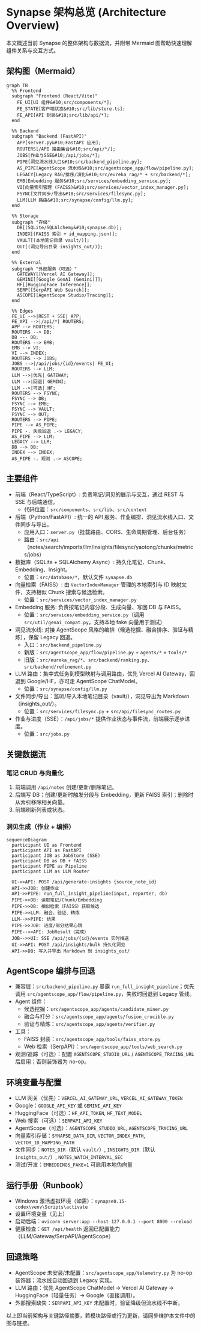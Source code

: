 # Synapse 架构总览 (Architecture Overview)

本文概述当前 Synapse 的整体架构与数据流，并附带 Mermaid 图帮助快速理解组件关系与交互方式。

## 架构图（Mermaid）

```mermaid
graph TB
  %% Frontend
  subgraph "Frontend (React/Vite)"
    FE_UI[UI 组件&#10;src/components/*];
    FE_STATE[客户端状态&#10;src/lib/store.ts];
    FE_API[API 封装&#10;src/lib/api/*];
  end

  %% Backend
  subgraph "Backend (FastAPI)"
    APP[server.py&#10;FastAPI 应用];
    ROUTERS[/API 路由集合&#10;src/api/*/];
    JOBS[作业与SSE&#10;/api/jobs/*];
    PIPE[洞见流水线入口&#10;src/backend_pipeline.py];
    AS_PIPE[AgentScope 流水线&#10;src/agentscope_app/flow/pipeline.py];
    LEGACY[Legacy RAG/排序/演化&#10;src/eureka_rag/* + src/backend/*];
    EMB[Embedding 服务&#10;src/services/embedding_service.py];
    VI[向量索引管理 (FAISS)&#10;src/services/vector_index_manager.py];
    FSYNC[文件同步/导出&#10;src/services/filesync.py];
    LLM[LLM 路由&#10;src/synapse/config/llm.py];
  end

  %% Storage
  subgraph "存储"
    DB[(SQLite/SQLAlchemy&#10;synapse.db)];
    INDEX[(FAISS 索引 + id_mapping.json)];
    VAULT[(本地笔记目录 vault/)];
    OUT[(洞见导出目录 insights_out/)];
  end

  %% External
  subgraph "外部服务（可选）"
    GATEWAY[[Vercel AI Gateway]];
    GEMINI[[Google GenAI (Gemini)]];
    HF[[HuggingFace Inference]];
    SERP[[SerpAPI Web Search]];
    ASCOPE[[AgentScope Studio/Tracing]];
  end

  %% Edges
  FE_UI -->|REST + SSE| APP;
  FE_API -->|/api/*| ROUTERS;
  APP --> ROUTERS;
  ROUTERS --> DB;
  DB --- DB;
  ROUTERS --> EMB;
  EMB --> VI;
  VI --> INDEX;
  ROUTERS --> JOBS;
  JOBS -->|/api/jobs/{id}/events| FE_UI;
  ROUTERS --> LLM;
  LLM -->|优先| GATEWAY;
  LLM -->|回退| GEMINI;
  LLM -->|可选| HF;
  ROUTERS --> FSYNC;
  FSYNC --> DB;
  FSYNC --> EMB;
  FSYNC --> VAULT;
  FSYNC --> OUT;
  ROUTERS --> PIPE;
  PIPE --> AS_PIPE;
  PIPE -. 失败回退 .-> LEGACY;
  AS_PIPE --> LLM;
  LEGACY --> LLM;
  DB --> DB;
  INDEX --> INDEX;
  AS_PIPE -. 观测 .-> ASCOPE;

```

## 主要组件

- 前端（React/TypeScript）: 负责笔记/洞见的展示与交互，通过 REST 与 SSE 与后端通信。
  - 代码位置：`src/components`、`src/lib`、`src/context`
- 后端（Python/FastAPI）: 统一的 API 服务、作业编排、洞见流水线入口、文件同步与导出。
  - 应用入口：`server.py`（挂载路由、CORS、生命周期管理、后台任务）
  - 路由：`src/api`（notes/search/imports/llm/insights/filesync/yaotong/chunks/metrics/jobs）
- 数据库（SQLite + SQLAlchemy Async）: 持久化笔记、Chunk、Embedding、Insight。
  - 位置：`src/database/*`，默认文件 `synapse.db`
- 向量检索（FAISS）: 由 `VectorIndexManager` 管理的本地索引与 ID 映射文件，支持相似 Chunk 搜索与候选检索。
  - 位置：`src/services/vector_index_manager.py`
- Embedding 服务: 负责按笔记内容分段、生成向量、写回 DB 与 FAISS。
  - 位置：`src/services/embedding_service.py`（调用 `src/util/genai_compat.py`，支持本地 fake 向量用于测试）
- 洞见流水线: 对接 AgentScope 风格的编排（候选挖掘、融合排序、验证与精炼），保留 Legacy 回退。
  - 入口：`src/backend_pipeline.py`
  - 新版：`src/agentscope_app/flow/pipeline.py` + `agents/*` + `tools/*`
  - 旧版：`src/eureka_rag/*`、`src/backend/ranking.py`、`src/backend/refinement.py`
- LLM 路由：集中式任务到模型映射与调用路由，优先 Vercel AI Gateway，回退到 Google/HF，亦可走 AgentScope ChatModel。
  - 位置：`src/synapse/config/llm.py`
- 文件同步/导出：监听/导入本地笔记目录（vault/），洞见导出为 Markdown（insights_out/）。
  - 位置：`src/services/filesync.py` + `src/api/filesync_routes.py`
- 作业与进度（SSE）：`/api/jobs/*` 提供作业状态与事件流，前端展示逐步进度。
  - 位置：`src/jobs.py`

## 关键数据流

### 笔记 CRUD 与向量化

1) 前端调用 `/api/notes` 创建/更新/删除笔记。
2) 后端写 DB；创建/更新时触发分段与 Embedding，更新 FAISS 索引；删除时从索引移除相关向量。
3) 前端刷新列表或状态。

### 洞见生成（作业 + 编排）

```mermaid
sequenceDiagram
  participant UI as Frontend
  participant API as FastAPI
  participant JOB as JobStore (SSE)
  participant DB as DB + FAISS
  participant PIPE as Pipeline
  participant LLM as LLM Router

  UI->>API: POST /api/generate-insights {source_note_id}
  API->>JOB: 创建作业
  API->>PIPE: run_full_insight_pipeline(input, reporter, db)
  PIPE->>DB: 读取笔记/Chunk/Embedding
  PIPE->>DB: 相似检索（FAISS）获取候选
  PIPE->>LLM: 融合、验证、精炼
  LLM-->>PIPE: 结果
  PIPE->>JOB: 进度/部分结果心跳
  PIPE-->>API: JobResult（完成）
  JOB-->>UI: SSE /api/jobs/{id}/events 实时推送
  UI->>API: POST /api/insights/bulk 持久化洞见
  API->>DB: 写入并导出 Markdown 到 insights_out/
```

## AgentScope 编排与回退

- 兼容层：`src/backend_pipeline.py` 暴露 `run_full_insight_pipeline`；优先调用 `src/agentscope_app/flow/pipeline.py`，失败时回退到 Legacy 管线。
- Agent 组件：
  - 候选挖掘：`src/agentscope_app/agents/candidate_miner.py`
  - 融合与打分：`src/agentscope_app/agents/fusion_crucible.py`
  - 验证与精炼：`src/agentscope_app/agents/verifier.py`
- 工具：
  - FAISS 封装：`src/agentscope_app/tools/faiss_store.py`
  - Web 检索（SerpAPI）：`src/agentscope_app/tools/web_search.py`
- 观测/追踪（可选）：配置 `AGENTSCOPE_STUDIO_URL` / `AGENTSCOPE_TRACING_URL` 后启用；否则装饰器为 no-op。

## 环境变量与配置

- LLM 网关（优先）：`VERCEL_AI_GATEWAY_URL`, `VERCEL_AI_GATEWAY_TOKEN`
- Google：`GOOGLE_API_KEY` 或 `GEMINI_API_KEY`
- HuggingFace（可选）：`HF_API_TOKEN`, `HF_TEXT_MODEL`
- Web 搜索（可选）：`SERPAPI_API_KEY`
- AgentScope（可选）：`AGENTSCOPE_STUDIO_URL`, `AGENTSCOPE_TRACING_URL`
- 向量索引存储：`SYNAPSE_DATA_DIR`, `VECTOR_INDEX_PATH`, `VECTOR_ID_MAPPING_PATH`
- 文件同步：`NOTES_DIR`（默认 `vault/`）, `INSIGHTS_DIR`（默认 `insights_out/`）, `NOTES_WATCH_INTERVAL_SEC`
- 测试/开发：`EMBEDDINGS_FAKE=1` 可启用本地伪向量

## 运行手册（Runbook）

- Windows 激活虚拟环境（如需）：`synapse0.15-codex\venv\Scripts\activate`
- 设置环境变量（见上）
- 启动后端：`uvicorn server:app --host 127.0.0.1 --port 8000 --reload`
- 健康检查：`GET /api/health` 返回已配置能力（LLM/Gateway/SerpAPI/AgentScope）

## 回退策略

- AgentScope 未安装/未配置：`src/agentscope_app/telemetry.py` 为 no-op 装饰器；流水线自动回退到 Legacy 实现。
- LLM 路由：优先 AgentScope ChatModel → Vercel AI Gateway → HuggingFace（轻量任务）→ Google（直接调用）。
- 外部搜索缺失：`SERPAPI_API_KEY` 未配置时，验证降级但流水线不中断。

以上即当前架构与关键路径摘要，若模块路径或行为更新，请同步维护本文件中的图与链接。


